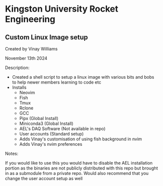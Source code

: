 # Kingston University Rocket Engineering
## Custom Linux Image setup

Created by Vinay Williams

November 13th 2024

Description:

- Created a shell script to setup a linux image with various bits and bobs to help newer members learning to code etc
- Installs
  - Neovim
  - Fish
  - Tmux
  - Rclone
  - GCC
  - Pipx (Global Install)
  - Miniconda3 (Global Install)
  - AEL's DAQ Software (Not available in repo)
  - User accounts (Standard setup)
  - Adds Vinay's customisation of using fish background in nvim
  - Adds Vinay's nvim preferences


Notes:

If you would like to use this you would have to disable the AEL installation portion as the binaries are not publicly distributed with this repo but brought in as a submodule from a private repo. Would also recommend that you change the user account setup as well

